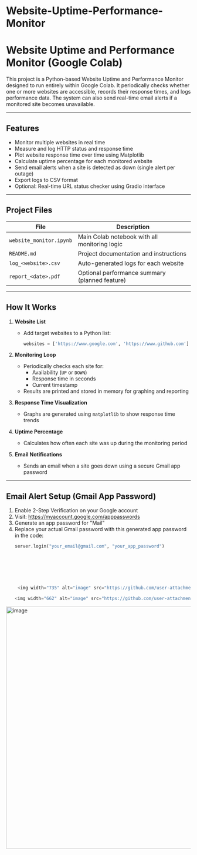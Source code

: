 # Website-Uptime-Performance-Monitor
# Website Uptime and Performance Monitor (Google Colab)

This project is a Python-based Website Uptime and Performance Monitor designed to run entirely within Google Colab. It periodically checks whether one or more websites are accessible, records their response times, and logs performance data. The system can also send real-time email alerts if a monitored site becomes unavailable.

---

## Features

- Monitor multiple websites in real time
- Measure and log HTTP status and response time
- Plot website response time over time using Matplotlib
- Calculate uptime percentage for each monitored website
- Send email alerts when a site is detected as down (single alert per outage)
- Export logs to CSV format
- Optional: Real-time URL status checker using Gradio interface

---

## Project Files

| File                      | Description                                              |
|---------------------------|----------------------------------------------------------|
| `website_monitor.ipynb`   | Main Colab notebook with all monitoring logic            |
| `README.md`               | Project documentation and instructions                   |
| `log_<website>.csv`       | Auto-generated logs for each website                     |
| `report_<date>.pdf`       | Optional performance summary (planned feature)           |

---

## How It Works

1. **Website List**
   - Add target websites to a Python list:
     ```python
     websites = ['https://www.google.com', 'https://www.github.com']
     ```

2. **Monitoring Loop**
   - Periodically checks each site for:
     - Availability (`UP` or `DOWN`)
     - Response time in seconds
     - Current timestamp
   - Results are printed and stored in memory for graphing and reporting

3. **Response Time Visualization**
   - Graphs are generated using `matplotlib` to show response time trends

4. **Uptime Percentage**
   - Calculates how often each site was up during the monitoring period

5. **Email Notifications**
   - Sends an email when a site goes down using a secure Gmail app password

---

## Email Alert Setup (Gmail App Password)

1. Enable 2-Step Verification on your Google account
2. Visit: https://myaccount.google.com/apppasswords
3. Generate an app password for "Mail"
4. Replace your actual Gmail password with this generated app password in the code:
   ```python
   server.login("your_email@gmail.com", "your_app_password")







    <img width="735" alt="image" src="https://github.com/user-attachments/assets/874d2ea9-b031-4a73-9507-5bd8ad5e7004" />

   <img width="662" alt="image" src="https://github.com/user-attachments/assets/56ff02ec-5138-4280-b146-fe07e2175042" />

<img width="658" alt="image" src="https://github.com/user-attachments/assets/de739d59-3685-40c3-bfe2-9e4724c7054b" />




